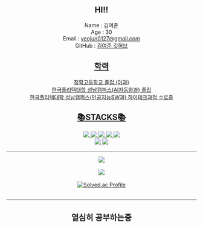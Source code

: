 <div align=center>
  
## HI!!

 Name : 김여준<br>
 Age  : 30<br>
 Email : yeojun0127@gmail.com<br>
 GitHub : <a href="github.com/93KimYJ">김여준 깃허브<br>

## 학력
 청학고등학교 졸업 (이과)<br>
 한국폴리텍대학 성남캠퍼스(AI자동화과) 졸업<br>
 한국폴리텍대학 성남캠퍼스(인공지능SW과) 하이테크과정 수료중<br>

## 📚STACKS📚
<img src="https://img.shields.io/badge/python-3776AB?style=for-the-badge&logo=python&logoColor=white"> <img src="https://img.shields.io/badge/github-181717?style=for-the-badge&logo=github&logoColor=white"> <img src="https://img.shields.io/badge/git-F05032?style=for-the-badge&logo=git&logoColor=white"> <img src="https://img.shields.io/badge/JAVA-007396?style=for-the-badge&logo=java&logoColor=white"> <img src="https://img.shields.io/badge/html5-E34F26?style=for-the-badge&logo=html5&logoColor=white"><br> <img src="https://img.shields.io/badge/JavaScript-F7DF1E?style=for-the-badge&logo=JavaScript&logoColor=black">  <img src="https://img.shields.io/badge/oracle-F80000?style=for-the-badge&logo=oracle&logoColor=white">
  
---
  
<img src="https://github-readme-stats.vercel.app/api/top-langs/?username=93KimYJ&layout=compact"><br><br>
<img src="https://github-readme-stats.vercel.app/api?username=93KimYJ&show_icons=true"><br><br>
[![Solved.ac Profile](http://mazassumnida.wtf/api/v2/generate_badge?boj=yeojun0127)](https://solved.ac/yeojun0127)<br><br>
  
---
  
## 열심히 공부하는중

  </div>
